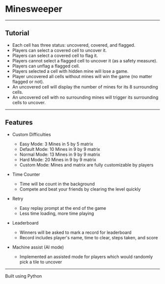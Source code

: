 # Minesweeper

***

## Tutorial
- Each cell has three status: uncovered, covered, and flagged.                                                         
- Players can select a covered cell to uncover it.                                                                         
- Players can select a covered cell to flag it.                                                                         
- Players cannot select a flagged cell to uncover it (as a safety measure).                                           
- Players can unflag a flagged cell.                                                                                 
- Players selected a cell with hidden mine will lose a game.                                                        
- Player uncovered all cells without mines will win the game (no matter flagged or not).                           
- An uncovered cell will display the number of mines for its 8 surrounding cells.                                         
- An  uncovered  cell  with  no  surrounding  mines  will  trigger its  surrounding  cells  to  uncover.

***

## Features
- Custom Difficulties
  - Easy Mode: 3 Mines in 5 by 5 matrix
  - Default Mode: 10 Mines in 9 by 9 matrix
  - Normal Mode: 13 Mines in 9 by 9 matrix
  - Hard Mode: 20 Mines in 9 by 9 matrix
  - Custom Mode: Mines and matrix are fully customizable by players

- Time Counter
  - Time will be count in the background
  - Compete and beat your friends by clearing the level quickly

- Retry
  - Easy replay prompt at the end of the game
  - Less time loading, more time playing

- Leaderboard
  - Winners will be asked to mark a record for leaderboard
  - Record includes player's name, time to clear, steps taken, and score

- Machine assist (AI mode)
  - Implemented an assisted mode for players which would randomly pick a tile to uncover

***

Built using Python
